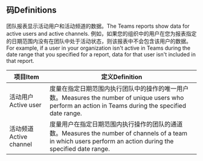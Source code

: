 ## <a name="definitions"></a><span data-ttu-id="11689-101">码</span><span class="sxs-lookup"><span data-stu-id="11689-101">Definitions</span></span>

<span data-ttu-id="11689-102">团队报表显示活动用户和活动频道的数据。</span><span class="sxs-lookup"><span data-stu-id="11689-102">The Teams reports show data for active users and active channels.</span></span> <span data-ttu-id="11689-103">例如，如果您的组织中的用户在您为报表指定的日期范围内没有在团队中处于活动状态，则该报表中不会包含该用户的数据。</span><span class="sxs-lookup"><span data-stu-id="11689-103">For example, if a user in your organization isn't active in Teams during the date range that you specified for a report, data for that user isn't included in that report.</span></span>

|<span data-ttu-id="11689-104">项目</span><span class="sxs-lookup"><span data-stu-id="11689-104">Item</span></span>  |<span data-ttu-id="11689-105">定义</span><span class="sxs-lookup"><span data-stu-id="11689-105">Definition</span></span>  |
|---------|---------|
|<span data-ttu-id="11689-106">活动用户</span><span class="sxs-lookup"><span data-stu-id="11689-106">Active user</span></span>     |<span data-ttu-id="11689-107">度量在指定日期范围内执行团队中的操作的唯一用户数。</span><span class="sxs-lookup"><span data-stu-id="11689-107">Measures the number of unique users who perform an action in Teams during the specified date range.</span></span>    |
|<span data-ttu-id="11689-108">活动频道</span><span class="sxs-lookup"><span data-stu-id="11689-108">Active channel</span></span>    |<span data-ttu-id="11689-109">度量用户在指定日期范围内执行操作的团队的通道数。</span><span class="sxs-lookup"><span data-stu-id="11689-109">Measures the number of channels of a team in which users perform an action during the specified date range.</span></span>           |
